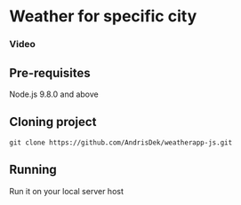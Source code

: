 # Weather for specific city

### Video

## Pre-requisites
  Node.js 9.8.0 and above

## Cloning project
```
git clone https://github.com/AndrisDek/weatherapp-js.git
```
## Running
  Run it on your local server host
  
